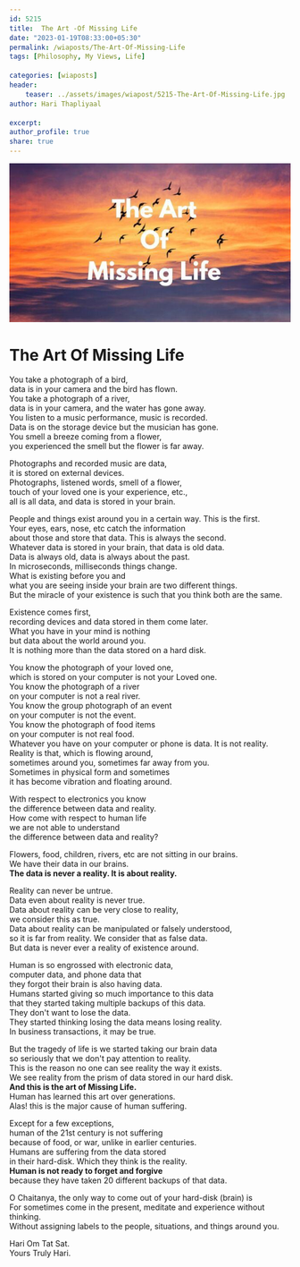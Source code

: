 ```yaml
---                        
id: 5215 
title:  The Art -Of Missing Life                 
date: "2023-01-19T08:33:00+05:30"                        
permalink: /wiaposts/The-Art-Of-Missing-Life                   
tags: [Philosophy, My Views, Life]                 
                        
categories: [wiaposts] 
header:                        
    teaser: ../assets/images/wiapost/5215-The-Art-Of-Missing-Life.jpg                       
author: Hari Thapliyaal                        

excerpt:                        
author_profile: true                        
share: true                        
---                        
```

                        
![The Logic of Entangled Mind](../assets/images/wiapost/5215-The-Art-Of-Missing-Life.jpg)                             
                           
# The Art Of Missing Life     
    
You take a photograph of a bird,     
data is in your camera and the bird has flown.    
You take a photograph of a river,     
data is in your camera, and the water has gone away.    
You listen to a music performance, music is recorded.     
Data is on the storage device but the musician has gone.    
You smell a breeze coming from a flower,     
you experienced the smell but the flower is far away.    
    
Photographs and recorded music are data,     
it is stored on external devices.    
Photographs, listened words, smell of a flower,     
touch of your loved one is your experience, etc.,     
all is all data, and data is stored in your brain.    
    
People and things exist around you in a certain way. This is the first.    
Your eyes, ears, nose, etc catch the information     
about those and store that data. This is always the second.    
Whatever data is stored in your brain, that data is old data.     
Data is always old, data is always about the past.    
In microseconds, milliseconds things change.     
What is existing before you and     
what you are seeing inside your brain are two different things.     
But the miracle of your existence is such that you think both are the same.    
    
Existence comes first,     
recording devices and data stored in them come later.    
What you have in your mind is nothing     
but data about the world around you.    
It is nothing more than the data stored on a hard disk.    
    
You know the photograph of your loved one,     
which is stored on your computer is not your Loved one.    
You know the photograph of a river     
on your computer is not a real river.    
You know the group photograph of an event     
on your computer is not the event.    
You know the photograph of food items     
on your computer is not real food.    
Whatever you have on your computer or phone is data. It is not reality.    
Reality is that, which is flowing around,     
sometimes around you, sometimes far away from you.    
Sometimes in physical form and sometimes     
it has become vibration and floating around.    
    
With respect to electronics you know     
the difference between data and reality.    
How come with respect to human life     
we are not able to understand     
the difference between data and reality?    
    
Flowers, food, children, rivers, etc are not sitting in our brains.     
We have their data in our brains.    
**The data is never a reality. It is about reality.**    
    
Reality can never be untrue.     
Data even about reality is never true.    
Data about reality can be very close to reality,     
we consider this as true.    
Data about reality can be manipulated or falsely understood,     
so it is far from reality. We consider that as false data.    
But data is never ever a reality of existence around.    
    
Human is so engrossed with electronic data,     
computer data, and phone data that     
they forgot their brain is also having data.    
Humans started giving so much importance to this data     
that they started taking multiple backups of this data.     
They don't want to lose the data.     
They started thinking losing the data means losing reality.    
In business transactions, it may be true.    
    
But the tragedy of life is we started taking our brain data     
so seriously that we don't pay attention to reality.    
This is the reason no one can see reality the way it exists.    
We see reality from the prism of data stored in our hard disk.    
**And this is the art of Missing Life.**    
Human has learned this art over generations.    
Alas! this is the major cause of human suffering.    
    
Except for a few exceptions,     
human of the 21st century is not suffering     
because of food, or war, unlike in earlier centuries.    
Humans are suffering from the data stored     
in their hard-disk. Which they think is the reality.    
**Human is not ready to forget and forgive**     
because they have taken 20 different backups of that data.    
    
O Chaitanya, the only way to come out of your hard-disk (brain) is    
For sometimes come in the present, meditate and experience without thinking.    
Without assigning labels to the people, situations, and things around you.    
    
	
Hari Om Tat Sat.    
Yours Truly Hari.    
    
    

